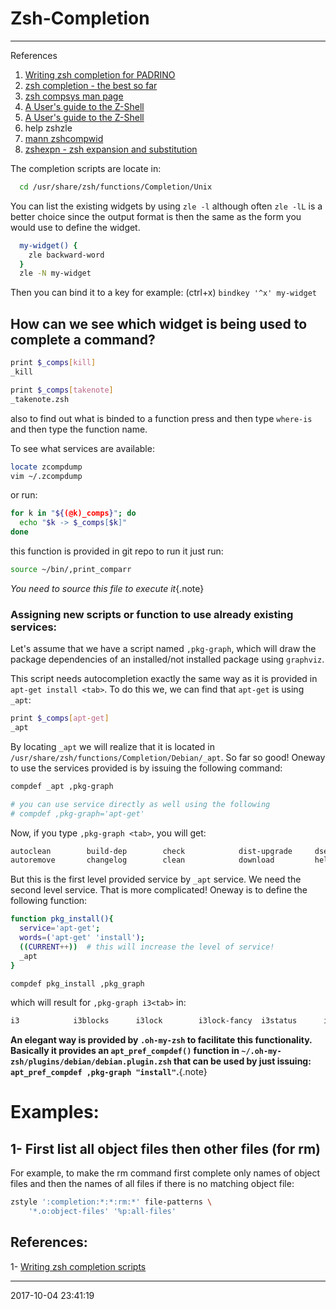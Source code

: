 # Zsh-Completion

----------------------------------------- 
References
1. [Writing zsh completion for PADRINO][padrino]
1. [zsh completion - the best so far][zsh0]
1. [zsh compsys man page][zshcompsys]
1. [A User's guide to the Z-Shell][zsh1] 
1. [A User's guide to the Z-Shell][zsh2] 
1. help zshzle
1. [mann zshcompwid][zsh3]
1. [zshexpn - zsh expansion and substitution][zshexpn]

The completion scripts are locate in:

```bash
  cd /usr/share/zsh/functions/Completion/Unix
```

You can list the existing widgets by using `zle -l` although often `zle -lL` is 
a better choice since the output format is then the same as the form you would 
use to define the widget.


```bash
  my-widget() {
    zle backward-word
  }
  zle -N my-widget
```
Then you can bind it to a key for example: (ctrl+x)
`bindkey '^x' my-widget` 

## How can we see which widget is being used to complete a command?

```bash
print $_comps[kill]
_kill

print $_comps[takenote]
_takenote.zsh
```

also to find out what is binded to a function press <alt-x> and then
type `where-is` and then type the function name.

To see what services are available:
``` sh
locate zcompdump
vim ~/.zcompdump
```
or run:
``` sh
for k in "${(@k)_comps}"; do       
  echo "$k -> $_comps[$k]"
done 
```
this function is provided in git repo to run it just run:
``` sh
source ~/bin/,print_comparr
```
_You need to source this file to execute it_{.note}
### Assigning new scripts or function to use already existing services:
Let's assume that we have a script named `,pkg-graph`, which will draw the package dependencies of an installed/not installed package using `graphviz`.

This script needs autocompletion exactly the same way as it is provided in `apt-get install <tab>`. To do this we, we can find that `apt-get` is using `_apt`:

``` sh
print $_comps[apt-get]
_apt
```

By locating `_apt` we will realize that it is located in `/usr/share/zsh/functions/Completion/Debian/_apt`. So far so good!
Oneway to use the services provided is by issuing the following command:

``` sh
compdef _apt ,pkg-graph

# you can use service directly as well using the following
# compdef ,pkg-graph='apt-get'
```

Now, if you type `,pkg-graph <tab>`, you will get:
``` sh
autoclean        build-dep        check            dist-upgrade     dselect-upgrade  install          purge            source           update                          
autoremove       changelog        clean            download         help             markauto         remove           unmarkauto       upgrade
```
But this is the first level provided service by `_apt` service. We need the second level service. That is more complicated! Oneway is to define the following function:

``` sh
function pkg_install(){
  service='apt-get';
  words=('apt-get' 'install');
  ((CURRENT++))  # this will increase the level of service!
  _apt
}

compdef pkg_install ,pkg_graph
```
which will result for `,pkg-graph i3<tab>` in:
``` sh
i3            i3blocks      i3lock        i3lock-fancy  i3status      i3-wm         i3-wm-dbg
```
**An elegant way is provided by `.oh-my-zsh` to facilitate this functionality. Basically it provides an `apt_pref_compdef()` function in `~/.oh-my-zsh/plugins/debian/debian.plugin.zsh` that can be used by just issuing: `apt_pref_compdef ,pkg-graph "install"`.**{.note}
# Examples: 

## 1- First list all object files then other files (for rm)
For example, to make the rm command first complete only names of object files and then the names of all files if there is no matching object file:

```bash
zstyle ':completion:*:*:rm:*' file-patterns \
    '*.o:object-files' '%p:all-files'
```

## References:  
1- [Writing zsh completion scripts][WZCS]
* * *
2017-10-04 23:41:19

[padrino]: https://wikimatze.de/writing-zsh-completion-for-padrino/
[zsh0]: https://github.com/zsh-users/zsh-completions/blob/master/zsh-completions-howto.org
[zsh1]: http://zsh.sourceforge.net/Guide/zshguide04.html#l103
[zsh2]: http://zsh.sourceforge.net/Guide/zshguide06.html
[zsh3]: https://manned.org/zshcompwid 
[zshexpn]: https://manned.org/zshexpn
[zshcompsys]: https://linux.die.net/man/1/zshcompsys
[WZCS]: https://mads-hartmann.com/2017/08/06/writing-zsh-completion-scripts.html